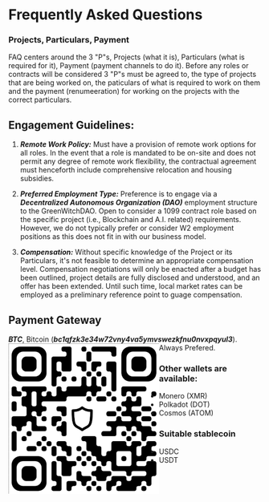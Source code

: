 # Frequently Asked Questions
### Projects, Particulars, Payment
FAQ centers around the 3 "P"s, Projects (what it is), Particulars (what is required for it), Payment (payment channels to do it).  Before any roles or contracts will be considered 3 "P"s must be agreed to, the type of projects that are being worked on, the paticulars of what is required to work on them and the payment (renumeeration) for working on the projects with the correct particulars.

## Engagement Guidelines:

1. ***Remote Work Policy:*** Must have a provision of remote work options for all roles. In the event that a role is mandated to be on-site and does not permit any degree of remote work flexibility, the contractual agreement must henceforth include comprehensive relocation and housing subsidies.

2. ***Preferred Employment Type:*** Preference is to engage via a ***Decentralized Autonomous Organization (DAO)*** employment structure to the GreenWitchDAO. Open to consider a 1099 contract role based on the specific project (i.e., Blockchain and A.I. related) requirements. However, we do not typically prefer or consider W2 employment positions as this does not fit in with our business model.

3. ***Compensation:*** Without specific knowledge of the Project or its Particulars, it's not feasible to determine an appropriate compensation level. Compensation negotiations will only be enacted after a budget has been outlined, project details are fully disclosed and understood, and an offer has been extended. Until such time, local market rates can be employed as a preliminary reference point to guage compensation.

## Payment Gateway
***BTC***, Bitcoin (***bc1qfzk3e34w72vny4va5ymvswezkfnu0nvxpqyul3***).  Always Prefered.
<img align="left" src="images/bc1qfzk3e34w72vny4va5ymvswezkfnu0nvxpqyul3.png" width=300px alt="bc1qfzk3e34w72vny4va5ymvswezkfnu0nvxpqyul3">
### Other wallets are available:
- Monero (XMR)
- Polkadot (DOT)
- Cosmos (ATOM)
### Suitable stablecoin 
- USDC
- USDT
